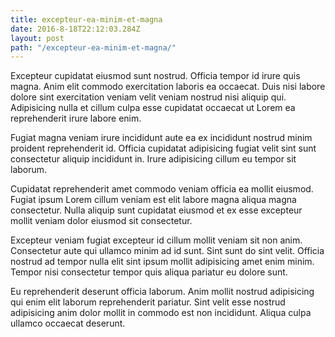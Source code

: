 ```yaml
---
title: excepteur-ea-minim-et-magna
date: 2016-8-18T22:12:03.284Z
layout: post
path: "/excepteur-ea-minim-et-magna/"
---
```


Excepteur cupidatat eiusmod sunt nostrud. Officia tempor id irure quis magna. Anim elit commodo exercitation laboris ea occaecat. Duis nisi labore dolore sint exercitation veniam velit veniam nostrud nisi aliquip qui. Adipisicing nulla et cillum culpa esse cupidatat occaecat ut Lorem ea reprehenderit irure labore enim.

Fugiat magna veniam irure incididunt aute ea ex incididunt nostrud minim proident reprehenderit id. Officia cupidatat adipisicing fugiat velit sint sunt consectetur aliquip incididunt in. Irure adipisicing cillum eu tempor sit laborum.

Cupidatat reprehenderit amet commodo veniam officia ea mollit eiusmod. Fugiat ipsum Lorem cillum veniam est elit labore magna aliqua magna consectetur. Nulla aliquip sunt cupidatat eiusmod et ex esse excepteur mollit veniam dolor eiusmod sit consectetur.

Excepteur veniam fugiat excepteur id cillum mollit veniam sit non anim. Consectetur aute qui ullamco minim ad id sunt. Sint sunt do sint velit. Officia nostrud ad tempor nulla elit sint ipsum mollit adipisicing amet enim minim. Tempor nisi consectetur tempor quis aliqua pariatur eu dolore sunt.

Eu reprehenderit deserunt officia laborum. Anim mollit nostrud adipisicing qui enim elit laborum reprehenderit pariatur. Sint velit esse nostrud adipisicing anim dolor mollit in commodo est non incididunt. Aliqua culpa ullamco occaecat deserunt.